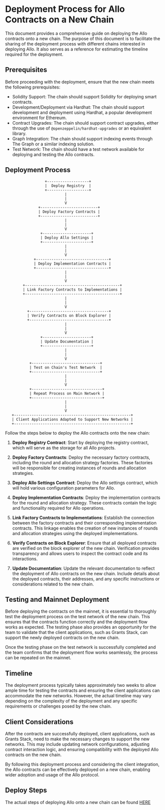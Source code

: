 # Deployment Process for Allo Contracts on a New Chain

This document provides a comprehensive guide on deploying the Allo contracts onto a new chain. The purpose of this document is to facilitate the sharing of the deployment process with different chains interested in deploying Allo. It also serves as a reference for estimating the timeline required for the deployment.

## Prerequisites

Before proceeding with the deployment, ensure that the new chain meets the following prerequisites:

- Solidity Support: The chain should support Solidity for deploying smart contracts.
- Development/Deployment via Hardhat: The chain should support development and deployment using Hardhat, a popular development environment for Ethereum.
- Contract Upgrades: The chain should support contract upgrades, either through the use of `@openzeppelin/hardhat-upgrades` or an equivalent library.
- Graph Integration: The chain should support indexing events through The Graph or a similar indexing solution.
- Test Network: The chain should have a test network available for deploying and testing the Allo contracts.

## Deployment Process

                      +-------------------+
                      |  Deploy Registry  |
                      +-------------------+
                               |
                               | 
                               V
                   +--------------------------+
                   | Deploy Factory Contracts |
                   +--------------------------+
                               |
                               |
                               V
                    +----------------------+
                    | Deploy Allo Settings |
                    +----------------------+
                               |
                               |
                               V
                 +---------------------------------+
                 | Deploy Implementation Contracts |
                 +---------------------------------+
                               |
                               |
                               V
            +-------------------------------------------+
            | Link Factory Contracts to Implementations |
            +-------------------------------------------+
                               |
                               |
                               V
              +------------------------------------+
              | Verify Contracts on Block Explorer |
              +------------------------------------+
                               |
                               |
                               V
                    +----------------------+
                    | Update Documentation |
                    +----------------------+
                               |
                               |
                               V
               +-------------------------------+
               | Test on Chain's Test Network  |
               +-------------------------------+
                               |
                               |
                               V
               +--------------------------------+
               | Repeat Process on Main Network |
               +--------------------------------+
                               |
                               |
                               V
       +-----------------------------------------------------+
       | Client Applications Adapted to Support New Networks |
       +-----------------------------------------------------+


Follow the steps below to deploy the Allo contracts onto the new chain:

1. **Deploy Registry Contract**: Start by deploying the registry contract, which will serve as the storage for all Allo projects.

2. **Deploy Factory Contracts**: Deploy the necessary factory contracts, including the round and allocation strategy factories. These factories will be responsible for creating instances of rounds and allocation strategies.

3. **Deploy Allo Settings Contract**: Deploy the Allo settings contract, which will hold various configuration parameters for Allo.

4. **Deploy Implementation Contracts**: Deploy the implementation contracts for the round and allocation strategy. These contracts contain the logic and functionality required for Allo operations.

5. **Link Factory Contracts to Implementations**: Establish the connection between the factory contracts and their corresponding implementation contracts. This linkage enables the creation of new instances of rounds and allocation strategies using the deployed implementations.

6. **Verify Contracts on Block Explorer**: Ensure that all deployed contracts are verified on the block explorer of the new chain. Verification provides transparency and allows users to inspect the contract code and its interactions.

7. **Update Documentation**: Update the relevant documentation to reflect the deployment of Allo contracts on the new chain. Include details about the deployed contracts, their addresses, and any specific instructions or considerations related to the new chain.

## Testing and Mainnet Deployment

Before deploying the contracts on the mainnet, it is essential to thoroughly test the deployment process on the test network of the new chain. This ensures that the contracts function correctly and the deployment flow works as expected. The testing phase also provides an opportunity for the team to validate that the client applications, such as Grants Stack, can support the newly deployed contracts on the new chain.

Once the testing phase on the test network is successfully completed and the team confirms that the deployment flow works seamlessly, the process can be repeated on the mainnet. 

## Timeline

The deployment process typically takes approximately two weeks to allow ample time for testing the contracts and ensuring the client applications can accommodate the new networks. However, the actual timeline may vary depending on the complexity of the deployment and any specific requirements or challenges posed by the new chain.

## Client Considerations

After the contracts are successfully deployed, client applications, such as Grants Stack, need to make the necessary changes to support the new networks. This may include updating network configurations, adjusting contract interaction logic, and ensuring compatibility with the deployed Allo contracts on the new chain.

By following this deployment process and considering the client integration, the Allo contracts can be effectively deployed on a new chain, enabling wider adoption and usage of the Allo protocol.

## Deploy Steps

The actual steps of deploying Allo onto a new chain can be found [HERE](./DEPLOY_STEPS.md)
